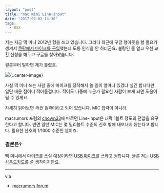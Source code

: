 ```yaml
---
layout: "post"
title: "mac mini Line-input"
date: "2017-02-02 14:30"
tags:
  - OSX
---
```


저는 지금 맥 미니 2012년 형을 쓰고 있습니다. 그러다 최근에 구글 행아웃을 할 필요가 생겨서 [쿠팡에서 마이크를 구입](http://www.coupang.com/vp/products/1143146?itemId=4933474)했는데 도통 인식을 안 하더군요. 불량인 줄 알고 우선 교환 신청을 해두고 구글을 찾아봤습니다.

결론부터 말하면 제가 틀렸죠.

![](http://d.pr/i/gVX4+){:.center-image}

사실 맥 미니 쓰는 사람 중에 마이크를 장착해서 쓸 일이 얼마나 있겠냐 싶긴 합니다만 일단 배운 점이니 적어둘겁니다. 적어도 나중에 누군가 필요한 사람이 보게 되면 도움이 될 수 있게요.

자세히 읽어보면 *라인 입력*이라고 되어 있습니다, MIC 입력이 아니라.

macrumors 포럼의 [chown33](https://forums.macrumors.com/threads/microphone-help.1343727/#post-14553841)에 따르면 Line-input은 대략 1볼트 정도의 전압을 요구한다고 합니다. 반면 일반 MIC는 몇 밀리볼트 수준의 신호 밖에 내보내지 않는다고 합니다. 필요한 신호의 1/1000 수준인 셈이죠.

### 결론은?

맥 미니에서 마이크를 쓰실 예정이라면 [USB 마이크](https://www.amazon.com/s?url=search-alias=aps&field-keywords=usb+mic)를 쓰라고 권합니다. 물론 저는 [USB 사운드카드](http://canorus.github.io//2017/01/03/헤드폰을-인지하지-못하는-문제/#usb-)를 쓸 생각이지만요.

- - -

via
- [macrumors forum](https://forums.macrumors.com/threads/microphone-help.1343727/#post-14553841)
